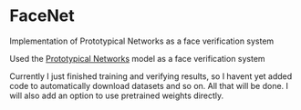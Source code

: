 # FaceNet
Implementation of Prototypical Networks as a face verification system

Used the [Prototypical Networks](https://arxiv.org/abs/1703.05175) model as a face verification system

Currently I just finished training and verifying results, so I havent yet added code to automatically download datasets and so on. All that will be done. 
I will also add an option to use pretrained weights directly. 

